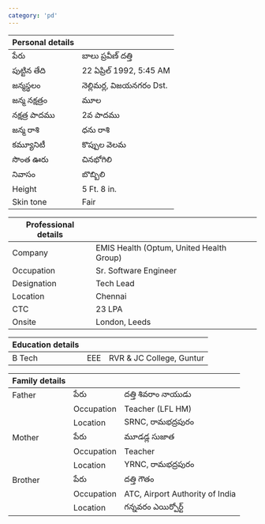 ```yaml
---
category: 'pd'
---
```


| Personal details |                       |
| ---------------- | --------------------- |
| పేరు               | బాలు ప్రవీణ్ దత్తి           |
| పుట్టిన తేది          | 22 ఏప్రిల్ 1992, 5:45 AM |
| జన్మస్థలం           | నెల్లిమర్ల, విజయనగరం Dst.   |
| జన్మ నక్షత్రం        | మూల                    |
| నక్షత్ర పాదము        | 2వ పాదము                |
| జన్మ రాశి           | ధను రాశి                 |
| కమ్యూనిటీ            | కొప్పుల వెలమ              |
| సొంత ఊరు            | చినభోగిలి                 |
| నివాసం              | బొబ్బిలి                  |
| Height           | 5 Ft. 8 in.           |
| Skin tone        | Fair                  |


| Professional details |                                          |
| -------------------- | ---------------------------------------- |
| Company              | EMIS Health (Optum, United Health Group) |
| Occupation           | Sr. Software Engineer                    |
| Designation          | Tech Lead                                |
| Location             | Chennai                                  |
| CTC                  | 23 LPA                                   |
| Onsite               | London, Leeds                            |

| Education details |     |                          |
| ----------------- | --- | ------------------------ |
| B Tech            | EEE | RVR & JC College, Guntur |

| Family details |            |                                 |
| -------------- | ---------- | ------------------------------- |
| Father         | పేరు         | దత్తి శివరాం నాయుడు                     |
|                | Occupation | Teacher (LFL HM)                |
|                | Location   | SRNC, రామభద్రపురం                   |
| Mother         | పేరు         | మూడడ్ల సుజాత                        |
|                | Occupation | Teacher                         |
|                | Location   | YRNC, రామభద్రపురం                   |
| Brother        | పేరు         | దత్తి గౌతం                          |
|                | Occupation | ATC, Airport Authority of India |
|                | Location   | గన్నవరం ఎయిర్పోర్ట్                    |
